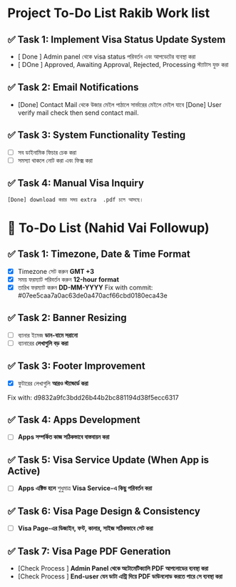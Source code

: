 # Project To-Do List Rakib Work list

## ✅ Task 1: Implement Visa Status Update System

-   [ Done ] Admin panel থেকে visa status পরিবর্তন এবং আপডেটের ব্যবস্থা করা
-   [ DOne ] Approved, Awaiting Approval, Rejected, Processing স্ট্যাটাস যুক্ত করা

## ✅ Task 2: Email Notifications

-   [Done] Contact Mail থেকে উজার মেইল পাঠালে সার্ভারের মেইলে মেইল যাবে
    [Done] User verify mail check then send contact mail.

## ✅ Task 3: System Functionality Testing

-   [ ] সব ডাইনামিক ফিচার চেক করা
-   [ ] সমস্যা থাকলে নোট করা এবং ফিক্স করা

## ✅ Task 4: Manual Visa Inquiry

    [Done] download করার সময় extra  .pdf চলে আসছে।

# 📝 To-Do List (Nahid Vai Followup)

## ✅ Task 1: Timezone, Date & Time Format

-   [x] Timezone সেট করুন **GMT +3**
-   [x] সময় ফরম্যাট পরিবর্তন করুন **12-hour format**
-   [x] তারিখ ফরম্যাট করুন **DD-MM-YYYY**
        Fix with commit: #07ee5caa7a0ac63de0a470acf66cbd0180eca43e

## ✅ Task 2: Banner Resizing

-   [ ] ব্যানার ইমেজ **ডান-বামে সরানো**
-   [ ] ব্যানারের **লেখাগুলি বড় করা**

## ✅ Task 3: Footer Improvement

-   [x] ফুটারের লেখাগুলি **আরও স্ট্যান্ডার্ড করা**

Fix with: d9832a9fc3bdd26b44b2bc881194d38f5ecc6317

## ✅ Task 4: Apps Development

-   [ ] **Apps সম্পর্কিত কাজ সঠিকভাবে বাস্তবায়ন করা**

## ✅ Task 5: Visa Service Update (When App is Active)

-   [ ] **Apps এক্টিভ হলে** শুধুমাত্র **Visa Service-এ কিছু পরিবর্তন করা**

## ✅ Task 6: Visa Page Design & Consistency

-   [ ] **Visa Page-এর ডিজাইন, ফন্ট, কালার, সাইজ সঠিকভাবে সেট করা**

## ✅ Task 7: Visa Page PDF Generation

-   [Check Process ] **Admin Panel থেকে অটোমেটিক্যালি PDF আপলোডের ব্যবস্থা করা**
-   [Check Process ] **End-user যেন ডাটা এন্ট্রি দিয়ে PDF ডাউনলোড করতে পারে সে ব্যবস্থা করা**
